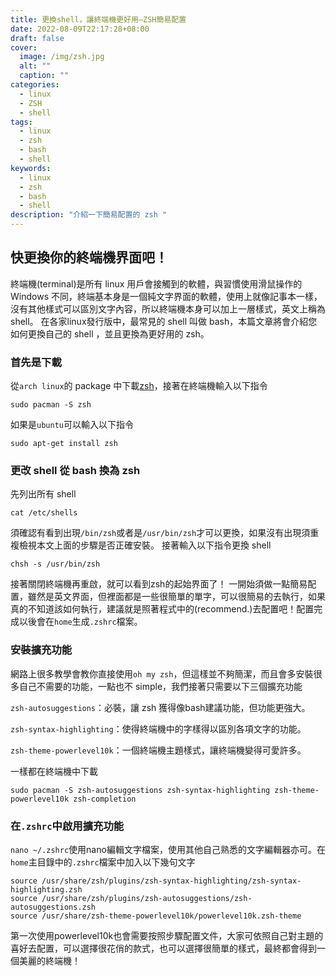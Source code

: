 ```yaml
---
title: 更換shell，讓終端機更好用—ZSH簡易配置
date: 2022-08-09T22:17:28+08:00
draft: false
cover:
  image: /img/zsh.jpg
  alt: ""
  caption: ""
categories:
  - linux
  - ZSH
  - shell
tags:
  - linux
  - zsh
  - bash
  - shell
keywords:
  - linux
  - zsh
  - bash
  - shell
description: "介紹一下簡易配置的 zsh "
---
```


## 快更換你的終端機界面吧！

終端機(terminal)是所有 linux 用戶會接觸到的軟體，與習慣使用滑鼠操作的 Windows 不同，終端基本身是一個純文字界面的軟體，使用上就像記事本一樣，沒有其他樣式可以區別文字內容，所以終端機本身可以加上一層樣式，英文上稱為 shell。
在各家linux發行版中，最常見的 shell 叫做 bash，本篇文章將會介紹您如何更換自己的 shell ，並且更換為更好用的 zsh。

### 首先是下載

從`arch linux`的 package 中下載[zsh](https://archlinux.org/packages/extra/x86_64/zsh/)，接著在終端機輸入以下指令
```
sudo pacman -S zsh
```
如果是`ubuntu`可以輸入以下指令
```
sudo apt-get install zsh
```
### 更改 shell 從 bash 換為 zsh
先列出所有 shell
```
cat /etc/shells
```
須確認有看到出現`/bin/zsh`或者是`/usr/bin/zsh`才可以更換，如果沒有出現須重複檢視本文上面的步驟是否正確安裝。
接著輸入以下指令更換 shell
```
chsh -s /usr/bin/zsh
```
接著關閉終端機再重啟，就可以看到zsh的起始界面了！
一開始須做一點簡易配置，雖然是英文界面，但裡面都是一些很簡單的單字，可以很簡易的去執行，如果真的不知道該如何執行，建議就是照著程式中的(recommend.)去配置吧！配置完成以後會在`home`生成`.zshrc`檔案。
### 安裝擴充功能
網路上很多教學會教你直接使用`oh my zsh`，但這樣並不夠簡潔，而且會多安裝很多自己不需要的功能，一點也不 simple，我們接著只需要以下三個擴充功能
   
   `zsh-autosuggestions`：必裝，讓 zsh 獲得像bash建議功能，但功能更強大。
   
   `zsh-syntax-highlighting`：使得終端機中的字樣得以區別各項文字的功能。
   
   `zsh-theme-powerlevel10k`：一個終端機主題樣式，讓終端機變得可愛許多。
   
   一樣都在終端機中下載
   ```
   sudo pacman -S zsh-autosuggestions zsh-syntax-highlighting zsh-theme-powerlevel10k zsh-completion
   ```
### 在`.zshrc`中啟用擴充功能
`nano ~/.zshrc`使用nano編輯文字檔案，使用其他自己熟悉的文字編輯器亦可。在`home`主目錄中的`.zshrc`檔案中加入以下幾句文字
```
source /usr/share/zsh/plugins/zsh-syntax-highlighting/zsh-syntax-highlighting.zsh
source /usr/share/zsh/plugins/zsh-autosuggestions/zsh-autosuggestions.zsh
source /usr/share/zsh-theme-powerlevel10k/powerlevel10k.zsh-theme
```
第一次使用powerlevel10k也會需要按照步驟配置文件，大家可依照自己對主題的喜好去配置，可以選擇很花俏的款式，也可以選擇很簡單的樣式，最終都會得到一個美麗的終端機！
